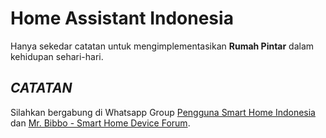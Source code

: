 # Home Assistant Indonesia

Hanya sekedar catatan untuk mengimplementasikan **Rumah Pintar** dalam kehidupan sehari-hari.

***CATATAN***
---

Silahkan bergabung di Whatsapp Group [Pengguna Smart Home Indonesia](https://chat.whatsapp.com/Cbx0HB00jvFAIhzA8qxZng) dan [Mr. Bibbo - Smart Home Device Forum](https://mr.bibbo.id/).
